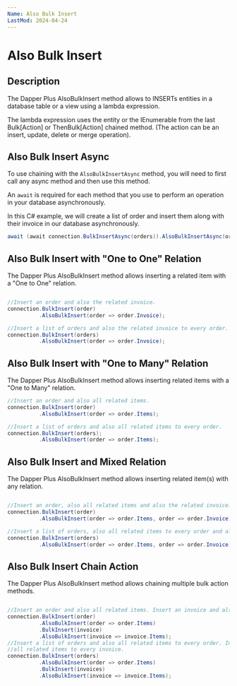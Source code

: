 ```yaml
---
Name: Also Bulk Insert
LastMod: 2024-04-24
---
```


# Also Bulk Insert

## Description

The Dapper Plus AlsoBulkInsert method allows to INSERTs entities in a database table or a view using a lambda expression.

The lambda expression uses the entity or the IEnumerable<TEntity> from the last Bulk[Action] or ThenBulk[Action] chained method. (The action can be an insert, update, delete or merge operation).

## Also Bulk Insert Async

To use chaining with the `AlsoBulkInsertAsync` method, you will need to first call any async method and then use this method.

An `await` is required for each method that you use to perform an operation in your database asynchronously.

In this C# example, we will create a list of order and insert them along with their invoice in our database asynchronously.

```csharp
await (await connection.BulkInsertAsync(orders)).AlsoBulkInsertAsync(order => order.Invoice);
```

## Also Bulk Insert with "One to One" Relation

The Dapper Plus AlsoBulkInsert method allows inserting a related item with a "One to One" relation.


```csharp

//Insert an order and also the related invoice.
connection.BulkInsert(order)
          .AlsoBulkInsert(order => order.Invoice);

//Insert a list of orders and also the related invoice to every order.
connection.BulkInsert(orders)
          .AlsoBulkInsert(order => order.Invoice);
```

## Also Bulk Insert with "One to Many" Relation

The Dapper Plus AlsoBulkInsert method allows inserting related items with a "One to Many" relation.


```csharp
//Insert an order and also all related items.
connection.BulkInsert(order)
          .AlsoBulkInsert(order => order.Items);

//Insert a list of orders and also all related items to every order.
connection.BulkInsert(orders);
          .AlsoBulkInsert(order => order.Items);
```

## Also Bulk Insert and Mixed Relation

The Dapper Plus AlsoBulkInsert method allows inserting related item(s) with any relation.


```csharp

//Insert an order, also all related items and also the related invoice.
connection.BulkInsert(order)
          .AlsoBulkInsert(order => order.Items, order => order.Invoice);

//Insert a list of orders, also all related items to every order and also the related invoice to every order.
connection.BulkInsert(orders)
          .AlsoBulkInsert(order => order.Items, order => order.Invoice);
```

## Also Bulk Insert Chain Action

The Dapper Plus AlsoBulkInsert method allows chaining multiple bulk action methods.


```csharp

//Insert an order and also all related items. Insert an invoice and also all related invoice items.
connection.BulkInsert(order)
          .AlsoBulkInsert(order => order.Items)
          .BulkInsert(invoice)
          .AlsoBulkInsert(invoice => invoice.Items);
//Insert a list of orders and also all related items to every order. Insert a list of invoices and also 
//all related items to every invoice.
connection.BulkInsert(orders)
          .AlsoBulkInsert(order => order.Items)
          .BulkInsert(invoices)
          .AlsoBulkInsert(invoice => invoice.Items);
```
